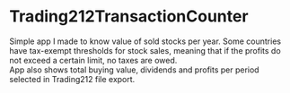 # Trading212TransactionCounter
 
Simple app I made to know value of sold stocks per year. Some countries have tax-exempt thresholds for stock sales, meaning that if the profits do not exceed a certain limit, no taxes are owed.  
App also shows total buying value, dividends and profits per period selected in Trading212 file export.
